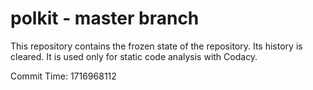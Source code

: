 # polkit - master branch

This repository contains the frozen state of the repository.
Its history is cleared. It is used only for static code
analysis with Codacy.

Commit Time: 1716968112